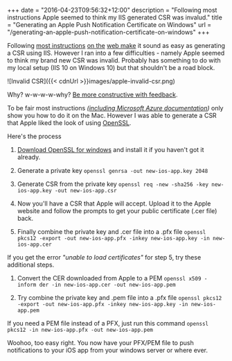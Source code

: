 +++
date = "2016-04-23T09:56:32+12:00"
description = "Following most instructions Apple seemed to think my IIS generated CSR was invalud."
title = "Generating an Apple Push Notification Certificate on Windows"
url = "/generating-an-apple-push-notification-certificate-on-windows"
+++

Following [most instructions](https://wiki.scn.sap.com/wiki/display/SAPMOB/How+to+generate+an+APNS+certificate+used+for+sending+push+messages+to+the+custom+Afaria+Client+application) [on the](https://tomasmcguinness.com/2012/06/28/generating-an-apple-ios-certificate-using-windows/) [web make](https://help.landesk.com/Help/kor/mobl/9.0/Content/Mobility/Install/mobl_install_mdm_t_windows.htm) it sound as easy as generating a CSR using IIS. However I ran into a few difficulties - namely Apple seemed to think my brand new CSR was invalid. Probably has something to do with my local setup (IIS 10 on Windows 10) but that shouldn't be a road block.

![Invalid CSR]({{< cdnUrl >}}images/apple-invalid-csr.png)

Why? w-w-w-w-why? [Be more constructive with feedback](https://www.youtube.com/watch?v=29M_VElHoFI).

To be fair most instructions _([including Microsoft Azure documentation](https://azure.microsoft.com/en-us/documentation/articles/notification-hubs-ios-get-started/))_ only show you how to do it on the Mac. However I was able to generate a CSR that Apple liked the look of using [OpenSSL](https://www.openssl.org/).

Here's the process

1. [Download OpenSSL for windows](https://slproweb.com/products/Win32OpenSSL.html) and install it if you haven't got it already.

2.  Generate a private key
`openssl genrsa -out new-ios-app.key 2048`

3.  Generate CSR from the private key
`openssl req -new -sha256 -key new-ios-app.key -out new-ios-app.csr`

4. Now you'll have a CSR that Apple will accept. Upload it to the Apple website and follow the prompts to get your public certificate (.cer file) back.

5. Finally combine the private key and .cer file into a .pfx file
`openssl pkcs12 -export -out new-ios-app.pfx -inkey new-ios-app.key -in new-ios-app.cer`

If you get the error *"unable to load certificates"* for step 5, try these additional steps.

1. Convert the CER downloaded from Apple to a PEM 
`openssl x509 -inform der -in new-ios-app.cer -out new-ios-app.pem`

2. Try combine the private key and .pem file into a .pfx file
`openssl pkcs12 -export -out new-ios-app.pfx -inkey new-ios-app.key -in new-ios-app.pem`

If you need a PEM file instead of a PFX, just run this command `openssl pkcs12 -in new-ios-app.pfx -out new-ios-app.pem`

Woohoo, too easy right. You now have your PFX/PEM file to push notifications to your iOS app from your windows server or where ever.